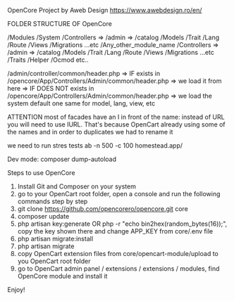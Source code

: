 OpenCore Project
by Aweb Design
https://www.awebdesign.ro/en/



FOLDER STRUCTURE OF OpenCore

/Modules
    /System
        /Controllers
            => /admin
            => /catalog
        /Models
        /Trait
        /Lang
        /Route
        /Views
        /Migrations
        ...etc
    /Any_other_module_name
        /Controllers
            => /admin
            => /catalog
        /Models
        /Trait
        /Lang
        /Route
        /Views
        /Migrations
        ...etc
/Traits
/Helper
/Ocmod
etc..



/admin/controller/common/header.php
    => IF exists in /opencore/App/Controllers/Admin/common/header.php => we load it from here
    => IF DOES NOT exists in /opencore/App/Controllers/Admin/common/header.php => we load the system default one
same for model, lang, view, etc

ATTENTION
most of facades have an I in front of the name: instead of URL you will need to use IURL. That's because OpenCart already using some of the names and in order to duplicates we had to rename it


we need to run stres tests
ab -n 500 -c 100 homestead.app/

Dev mode:
composer dump-autoload

Steps to use OpenCore

1. Install Git and Composer on your system
2. go to your OpenCart root folder, open a console and run the following commands step by step
3. git clone https://github.com/opencorero/opencore.git core
4. composer update
5. php artisan key:generate OR php -r "echo bin2hex(random_bytes(16));", copy the key shown there and change APP_KEY from core/.env file
6. php artisan migrate:install
7. php artisan migrate
8. copy OpenCart extension files from core/opencart-module/upload to you OpenCart root folder
9. go to OpenCart admin panel / extensions / extensions / modules, find OpenCore module and install it

Enjoy!
